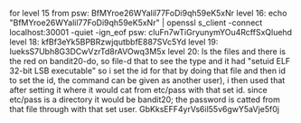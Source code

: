 for level 15 from
psw: BfMYroe26WYalil77FoDi9qh59eK5xNr
level 16: echo "BfMYroe26WYalil77FoDi9qh59eK5xNr" | openssl s_client -connect localhost:30001 -quiet -ign_eof
psw: cluFn7wTiGryunymYOu4RcffSxQluehd
level 18: kfBf3eYk5BPBRzwjqutbbfE887SVc5Yd
level 19: IueksS7Ubh8G3DCwVzrTd8rAVOwq3M5x
level 20:  ls the files and there is the red on bandit20-do, so  file-d that to see the type and it had "setuid ELF 32-bit LSB executable" so i set the id for that by doing that file and then id to set the id, the command can be given as another user), i then used that after setting it where it would cat from etc/pass with that set id. since etc/pass is a directory it would be bandit20; the password is catted from that file through with that set user.
GbKksEFF4yrVs6il55v6gwY5aVje5f0j
